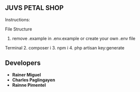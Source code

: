 ## JUVS PETAL SHOP

Instructions:

File Structure

1. remove .example in .env.example or create your own .env file

Terminal 2. composer i 3. npm i 4. php artisan key:generate

## Developers

-   **Rainer Miguel**
-   **Charles Paglingayen**
-   **Rainne Pimentel**
